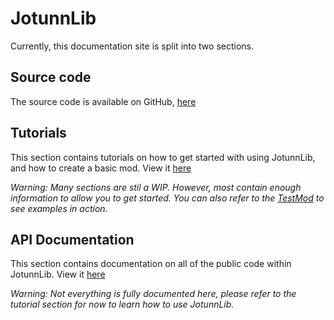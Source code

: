 # JotunnLib
Currently, this documentation site is split into two sections.

## Source code
The source code is available on GitHub, [here](https://github.com/jotunnlib/jotunnlib) 

## Tutorials
This section contains tutorials on how to get started with using JotunnLib, and how to create a basic mod. View it [here](tutorials/intro.md)

_Warning: Many sections are stil a WIP. However, most contain enough information to allow you to get started. You can also refer to the [TestMod](https://github.com/jotunnlib/jotunnlib/tree/main/TestMod) to see examples in action._

## API Documentation
This section contains documentation on all of the public code within JotunnLib. View it [here](xref:JotunnLib)

_Warning: Not everything is fully documented here, please refer to the tutorial section for now to learn how to use JotunnLib._